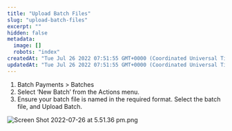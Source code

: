 ```yaml
---
title: "Upload Batch Files"
slug: "upload-batch-files"
excerpt: ""
hidden: false
metadata: 
  image: []
  robots: "index"
createdAt: "Tue Jul 26 2022 07:51:55 GMT+0000 (Coordinated Universal Time)"
updatedAt: "Tue Jul 26 2022 07:51:55 GMT+0000 (Coordinated Universal Time)"
---
```

1. Batch Payments > Batches
2. Select ‘New Batch’ from the Actions menu.
3. Ensure your batch file is named in the required format. Select the batch file, and Upload Batch.

![](https://files.readme.io/a4633b1-Screen_Shot_2022-07-26_at_5.51.36_pm.png "Screen Shot 2022-07-26 at 5.51.36 pm.png")
